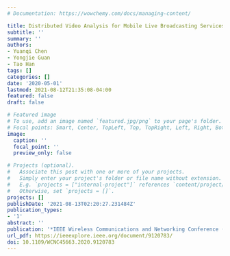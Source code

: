```yaml
---
# Documentation: https://wowchemy.com/docs/managing-content/

title: Distributed Video Analysis for Mobile Live Broadcasting Services
subtitle: ''
summary: ''
authors:
- Yuanqi Chen
- Yongjie Guan
- Tao Han
tags: []
categories: []
date: '2020-05-01'
lastmod: 2021-08-12T21:35:08-04:00
featured: false
draft: false

# Featured image
# To use, add an image named `featured.jpg/png` to your page's folder.
# Focal points: Smart, Center, TopLeft, Top, TopRight, Left, Right, BottomLeft, Bottom, BottomRight.
image:
  caption: ''
  focal_point: ''
  preview_only: false

# Projects (optional).
#   Associate this post with one or more of your projects.
#   Simply enter your project's folder or file name without extension.
#   E.g. `projects = ["internal-project"]` references `content/project/deep-learning/index.md`.
#   Otherwise, set `projects = []`.
projects: []
publishDate: '2021-08-13T02:20:27.231484Z'
publication_types:
- '1'
abstract: ''
publication: '*IEEE Wireless Communications and Networking Conference (WCNC)*'
url_pdf: https://ieeexplore.ieee.org/document/9120783/
doi: 10.1109/WCNC45663.2020.9120783
---
```


